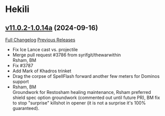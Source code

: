# Hekili

## [v11.0.2-1.0.14a](https://github.com/Hekili/hekili/tree/v11.0.2-1.0.14a) (2024-09-16)
[Full Changelog](https://github.com/Hekili/hekili/compare/v11.0.2-1.0.14...v11.0.2-1.0.14a) [Previous Releases](https://github.com/Hekili/hekili/releases)

- Fix Ice Lance cast vs. projectile  
- Merge pull request #3786 from syrifgit/thewarwithin  
    Rsham, BM  
- Fix #3787  
- Add Mark of Khadros trinket  
- Drag the corpse of SpellFlash forward another few meters for Dominos support  
- Rsham, BM  
    Groundwork for Restosham healing maintenance, Rsham preferred shield spec option groundwork (commented out until future PR), BM fix to stop "surprise" killshot in opener (it is not a surprise it's 100% guaranteed).  
